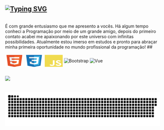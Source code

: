 ## [![Typing SVG](https://readme-typing-svg.demolab.com?font=Fira+Code&weight=600&size=25&duration=4500&pause=1000&center=true&vCenter=true&random=false&width=600&lines=Ol%C3%A1%2C+eu+sou+o+Herelly+Djayson+!+%F0%9F%98%81)](https://git.io/typing-svg)
<br>
É com grande entusiasmo que me apresento a vocês. Há algum tempo conheci a Programação por meio de um grande amigo, depois do primeiro contato acabei me apaixonando por este universo com infinitas possibilidades. Atualmente estou imerso em estudos e pronto para abraçar minha primeira oportunidade no mundo profissional da programação!
##
<div style="display: inline_block"><br>
 <img align="center" alt="HTML" height="40" width="60" src="https://raw.githubusercontent.com/devicons/devicon/master/icons/html5/html5-original.svg">
 <img align="center" alt="CSS" height="40" width="60" src="https://raw.githubusercontent.com/devicons/devicon/master/icons/css3/css3-original.svg">
 <img align="center" alt="Js" height="40" width="60" src="https://raw.githubusercontent.com/devicons/devicon/master/icons/javascript/javascript-plain.svg">
 <img align="center" alt="Bootstrap" height="40" width="60" src="https://cdn.jsdelivr.net/gh/devicons/devicon@latest/icons/bootstrap/bootstrap-original.svg"/>
 <img align="center" alt="Vue" height="40" width="60" src="https://cdn.jsdelivr.net/gh/devicons/devicon@latest/icons/vuejs/vuejs-original.svg" />
</div>

##

<div>
  <a href="https://www.linkedin.com/in/herelly-djayson-prates-6b190a2a9/" target="_blank"><img src="https://img.shields.io/badge/-LinkedIn-%230077B5?style=for-the-badge&logo=linkedin&logoColor=white" 
     target="_blank"></a> 
</div> 
<br><br>

<picture>
  <source media="(prefers-color-scheme: dark)" srcset="https://raw.githubusercontent.com/herellydjayson/herellydjayson/output/github-contribution-grid-snake-dark.svg">
  <source media="(prefers-color-scheme: light)" srcset="https://raw.githubusercontent.com/herellydjayson/herellydjayson/output/github-contribution-grid-snake.svg">
  <img alt="github contribution grid snake animation" src="https://raw.githubusercontent.com/herellydjayson/herellydjayson/output/github-contribution-grid-snake.svg">
</picture>
